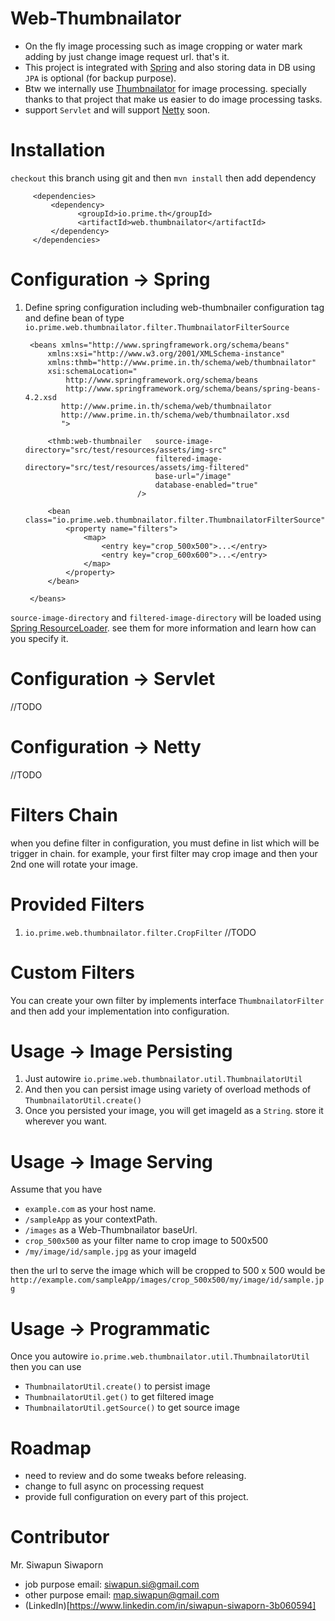 # Web-Thumbnailator
- On the fly image processing such as image cropping or water mark adding by just change image request url. that's it.
- This project is integrated with [Spring](https://github.com/spring-projects/spring-framework) and also storing data in DB using `JPA` is optional (for backup purpose).
- Btw we internally use [Thumbnailator](https://github.com/coobird/thumbnailator) for image processing. specially thanks to that project that make us easier to do image processing tasks.
- support `Servlet` and will support [Netty](https://github.com/netty/netty) soon.

# Installation
`checkout` this branch using git and then `mvn install` then add dependency
     
         <dependencies>
             <dependency>
			       <groupId>io.prime.th</groupId>
			       <artifactId>web.thumbnailator</artifactId>
             </dependency>
         </dependencies>		

# Configuration -> Spring
1. Define spring configuration including web-thumbnailer configuration tag and define bean of type `io.prime.web.thumbnailator.filter.ThumbnailatorFilterSource`

     	<beans xmlns="http://www.springframework.org/schema/beans"
			xmlns:xsi="http://www.w3.org/2001/XMLSchema-instance"
			xmlns:thmb="http://www.prime.in.th/schema/web/thumbnailator"
			xsi:schemaLocation="
				http://www.springframework.org/schema/beans 
				http://www.springframework.org/schema/beans/spring-beans-4.2.xsd
		       http://www.prime.in.th/schema/web/thumbnailator
		       http://www.prime.in.th/schema/web/thumbnailator.xsd
		       ">
				
			<thmb:web-thumbnailer 	source-image-directory="src/test/resources/assets/img-src" 
									filtered-image-directory="src/test/resources/assets/img-filtered" 
									base-url="/image" 
									database-enabled="true"
								/>
			
			<bean class="io.prime.web.thumbnailator.filter.ThumbnailatorFilterSource">
				<property name="filters">
					<map>
						<entry key="crop_500x500">...</entry>
						<entry key="crop_600x600">...</entry>
					</map>
				</property>
			</bean>
			
		</beans>

`source-image-directory` and `filtered-image-directory` will be loaded using [Spring ResourceLoader](http://docs.spring.io/spring/docs/current/spring-framework-reference/html/resources.html). see them for more information and learn how can you specify it.
	
# Configuration -> Servlet
//TODO

# Configuration -> Netty
//TODO

# Filters Chain
when you define filter in configuration, you must define in list which will be trigger in chain. for example, your first filter may crop image and then your 2nd one will rotate your image.

# Provided Filters
1. `io.prime.web.thumbnailator.filter.CropFilter` //TODO

# Custom Filters
You can create your own filter by implements interface `ThumbnailatorFilter` and then add your implementation into configuration.

# Usage -> Image Persisting		
1. Just autowire `io.prime.web.thumbnailator.util.ThumbnailatorUtil`
2. And then you can persist image using variety of overload methods of `ThumbnailatorUtil.create()` 
3. Once you persisted your image, you will get imageId as a `String`. store it wherever you want.

# Usage -> Image Serving
Assume that you have
- `example.com` as your host name.
- `/sampleApp` as your contextPath.
- `/images` as a Web-Thumbnailator baseUrl.
- `crop_500x500` as your filter name to crop image to 500x500
- `/my/image/id/sample.jpg` as your imageId

then the url to serve the image which will be cropped to 500 x 500 would be `http://example.com/sampleApp/images/crop_500x500/my/image/id/sample.jpg`

# Usage -> Programmatic
Once you autowire `io.prime.web.thumbnailator.util.ThumbnailatorUtil` then you can use
- `ThumbnailatorUtil.create()` to persist image
- `ThumbnailatorUtil.get()` to get filtered image
- `ThumbnailatorUtil.getSource()` to get source image

# Roadmap
- need to review and do some tweaks before releasing.
- change to full async on processing request
- provide full configuration on every part of this project.

# Contributor
Mr. Siwapun Siwaporn
- job purpose email: siwapun.si@gmail.com
- other purpose email: map.siwapun@gmail.com
- (LinkedIn)[https://www.linkedin.com/in/siwapun-siwaporn-3b060594]


